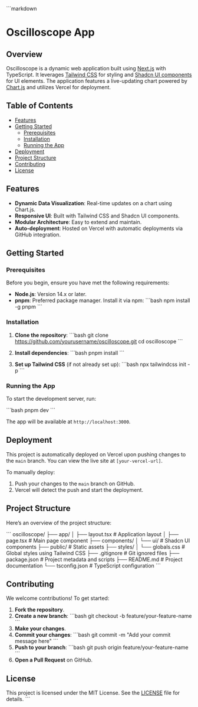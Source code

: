 \```markdown
# Oscilloscope App

## Overview

Oscilloscope is a dynamic web application built using [Next.js](https://nextjs.org/) with TypeScript. It leverages [Tailwind CSS](https://tailwindcss.com/) for styling and [Shadcn UI components](https://ui.shadcn.com/) for UI elements. The application features a live-updating chart powered by [Chart.js](https://www.chartjs.org/) and utilizes Vercel for deployment.

## Table of Contents

- [Features](#features)
- [Getting Started](#getting-started)
  - [Prerequisites](#prerequisites)
  - [Installation](#installation)
  - [Running the App](#running-the-app)
- [Deployment](#deployment)
- [Project Structure](#project-structure)
- [Contributing](#contributing)
- [License](#license)

## Features

- **Dynamic Data Visualization**: Real-time updates on a chart using Chart.js.
- **Responsive UI**: Built with Tailwind CSS and Shadcn UI components.
- **Modular Architecture**: Easy to extend and maintain.
- **Auto-deployment**: Hosted on Vercel with automatic deployments via GitHub integration.

## Getting Started

### Prerequisites

Before you begin, ensure you have met the following requirements:

- **Node.js**: Version 14.x or later.
- **pnpm**: Preferred package manager. Install it via npm:
  \```bash
  npm install -g pnpm
  \```

### Installation

1. **Clone the repository**:
   \```bash
   git clone https://github.com/yourusername/oscilloscope.git
   cd oscilloscope
   \```

2. **Install dependencies**:
   \```bash
   pnpm install
   \```

3. **Set up Tailwind CSS** (if not already set up):
   \```bash
   npx tailwindcss init -p
   \```

### Running the App

To start the development server, run:

\```bash
pnpm dev
\```

The app will be available at `http://localhost:3000`.

## Deployment

This project is automatically deployed on Vercel upon pushing changes to the `main` branch. You can view the live site at `[your-vercel-url]`.

To manually deploy:

1. Push your changes to the `main` branch on GitHub.
2. Vercel will detect the push and start the deployment.

## Project Structure

Here’s an overview of the project structure:

\```
oscilloscope/
├── app/
│   ├── layout.tsx           # Application layout
│   ├── page.tsx             # Main page component
├── components/
│   └── ui/                  # Shadcn UI components
├── public/                  # Static assets
├── styles/
│   └── globals.css          # Global styles using Tailwind CSS
├── .gitignore               # Git ignored files
├── package.json             # Project metadata and scripts
├── README.md                # Project documentation
└── tsconfig.json            # TypeScript configuration
\```

## Contributing

We welcome contributions! To get started:

1. **Fork the repository**.
2. **Create a new branch**: 
   \```bash
   git checkout -b feature/your-feature-name
   \```
3. **Make your changes**.
4. **Commit your changes**:
   \```bash
   git commit -m "Add your commit message here"
   \```
5. **Push to your branch**:
   \```bash
   git push origin feature/your-feature-name
   \```
6. **Open a Pull Request** on GitHub.

## License

This project is licensed under the MIT License. See the [LICENSE](LICENSE) file for details.
\```
